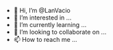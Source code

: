 - 👋 Hi, I’m @LanVacio
- 👀 I’m interested in ...
- 🌱 I’m currently learning ...
- 💞️ I’m looking to collaborate on ...
- 📫 How to reach me ...

<!---
LanVacio/LanVacio is a ✨ special ✨ repository because its `README.md` (this file) appears on your GitHub profile.
You can click the Preview link to take a look at your changes.
--->
